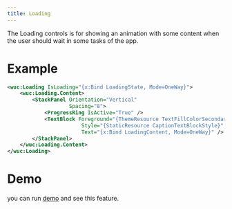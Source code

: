 ```yaml
---
title: Loading
---
```


The Loading controls is for showing an animation with some content when the user should wait in some tasks of the app.

# Example

```xml
<wuc:Loading IsLoading="{x:Bind LoadingState, Mode=OneWay}">
    <wuc:Loading.Content>
        <StackPanel Orientation="Vertical"
                    Spacing="8">
            <ProgressRing IsActive="True" />
            <TextBlock Foreground="{ThemeResource TextFillColorSecondaryBrush}"
                        Style="{StaticResource CaptionTextBlockStyle}"
                        Text="{x:Bind LoadingContent, Mode=OneWay}" />
        </StackPanel>
    </wuc:Loading.Content>
</wuc:Loading>
```

# Demo
you can run [demo](https://github.com/WinUICommunity/WinUICommunity) and see this feature.
